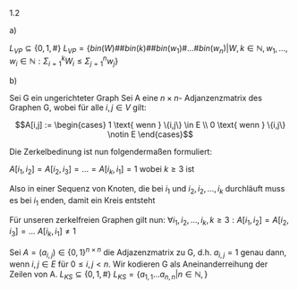 1.2

a)

$L_{VP} \subseteq \{0,1,\# \}$
$L_{VP} = \left\{ bin(W)\#\#bin(k)\#\#bin(w_{1})\#\dots \# bin(w_{n}) | W,k \in \mathbb{N}, w_{1},\dots,w_{i} \in \mathbb{N}: \Sigma_{i=1}^{k} W_{i} \leq \Sigma^{n}_{j=1} w_{j}  \right\}$

b)

Sei G ein ungerichteter Graph
Sei A eine $n\times n$- Adjanzenzmatrix des Graphen G, wobei für alle $i,j \in V$ gilt: 

$$A[i,j] := \begin{cases} 1 \text{ wenn } \{i,j\} \in E \\ 0 \text{ wenn } \{i,j\} \notin E \end{cases}$$

Die Zerkelbedinung ist nun folgendermaßen formuliert:

$A[i_{1},i_{2}] = A[i_{2},i_{3}] = \dots = A[i_{k},i_{1}] = 1$ wobei $k \geq 3$ ist

Also in einer Sequenz von Knoten, die bei $i_1$ und $i_2,i_2,\dots,i_{k}$ durchläuft muss es bei $i_{1}$ enden, damit ein Kreis entsteht

Für unseren zerkelfreien Graphen gilt nun:
$\forall i_{1},i_{2},\dots,i_{k}, k \geq 3:A[i_{1},i_{2}] = A[i_{2},i_{3}] = \dots \ A[i_{k},i_{1}] \neq 1$

Sei $A = (a_{i,j}) \in \{0,1\}^{n\times n}$ die Adjazenzmatrix zu G, d.h. $a_{i,j} = 1$ genau dann, wenn ${i,j} \in E$ für $0 \leq i,j< n$. Wir kodieren G als Aneinanderreihung der Zeilen von A.
$L_{KS} \subseteq \{0,1,\# \}$
$L_{KS} = \{a_{1,1}\dots a_{n,n} |n \in \mathbb{N},\}$